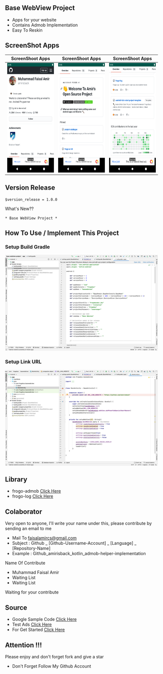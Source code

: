 ## Base WebView Project
- Apps for your website
- Contains Admob Implementation
- Easy To Reskin

## ScreenShot Apps
|ScreenShoot Apps | ScreenShoot Apps | ScreenShoot Apps |
|:---------------:|:----------------:|:----------------:|
|<span align="center"><img width="200px" height="360px" src="docs/image/ss_1.png"></span> | <span align="center"><img width="200px" height="360px" src="docs/image/ss_2.png"></span> |<span align="center"><img width="200px" height="360px" src="docs/image/ss_3.png"></span> |

## Version Release

    $version_release = 1.0.0

What's New??

    * Base WebView Project *

## How To Use / Implement This Project

### Setup Build Gradle
![ScreenShoot Apps](docs/image/ss_project_1.png?raw=true)

### Setup Link URL
![ScreenShoot Apps](docs/image/ss_project_2.png?raw=true)

## Library
- frogo-admob [Click Here](https://github.com/amirisback/frogo-admob)
- frogo-log [Click Here](https://github.com/amirisback/frogo-log)

## Colaborator
Very open to anyone, I'll write your name under this, please contribute by sending an email to me

- Mail To faisalamircs@gmail.com
- Subject : Github _ [Github-Username-Account] _ [Language] _ [Repository-Name]
- Example : Github_amirisback_kotlin_admob-helper-implementation

Name Of Contribute
- Muhammad Faisal Amir
- Waiting List
- Waiting List

Waiting for your contribute

## Source
- Google Sample Code [Click Here](https://github.com/googleads/googleads-mobile-android-examples)
- Test Ads [Click Here](https://developers.google.com/admob/android/test-ads)
- For Get Started [Click Here](https://developers.google.com/admob/android/quick-start)

## Attention !!!
Please enjoy and don't forget fork and give a star
- Don't Forget Follow My Github Account